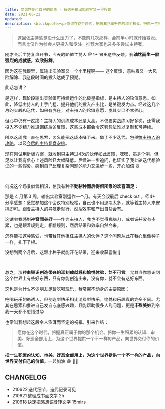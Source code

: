 ```yaml
---
title: 向世界交付自己的价值 · 有感于输出实验室又一里程碑
date: 2021-06-22
updated: 
description: <blockquote><p>愿你在这个时代，把握真正属于你的那个机会。把你一生积累的认知、审美、好恶全部用上，为这个世界提供一个不一样的产品，向世界交付你的价值。</p></blockquote><p>嘿嘿，最近又一次体会到这种美妙感受，而且终于把前几天语音转成文字的卡片整理成书面文字，欢喜😄</p>
---
```


> 这回做主持感觉没什么压力了，不像前几次那样，会前半小时就开始紧张。而且比仅作为参会人更投入和专注。推荐大家也来多多尝试主持哦。

刚才会后主持复盘环节，今天的轮值主持人 @4+  冒出这些反馈。我**油然而生一股强烈的成就感，欢欣鼓舞**。


因为这在我眼里，属输出实验室又一个小里程啊——
这个反馈，意味着又一大风险解除、我这段时间的投入达成了预期。

此话怎讲？

是这样，现阶段输出实验室可持续运作的北极星指标，是主持人的轮值意愿。如此，降低主持人的上手门槛、提升他们的投入产出比，是关键发力点。经过这几个月的实践和迭代，如果有我在，对主持人的轮值意愿，我其实已不太担心。

但心中仍有一疙瘩：主持人的训练成本还是太高。不仅要实战练习好多次，还需我投入不少精力推进训练后的反馈，这些成本都会令这套玩法难以复制和可持续。

所以这周我一直在思索，怎么能把这成本降下来。做了不少迭代，包括[给主持人的攻略](https://docs.qq.com/sheet/DVVd5eXNrVUlaTmh3?tab=ksm50z&_t=1622941945798)，以及[会后的主持复盘安排](https://docs.qq.com/sheet/DVVd5eXNrVUlaTmh3?tab=1xiwt9&_t=1622941945798)。

现在刚试用新版方案，就收到只主持过4次的伙伴如此反馈，嘿嘿，虽是个例，但足以让我有信心上述风险已大幅降低。后续进一步追问，也证实了我此轮迭代想验证的一些假设。感到自己处理复杂问题的能力又进步一些，开心加倍 😄

<br> 

何况这个场景似曾相识，使我有种**辛勤耕种而后得偿所愿的欢喜满足**：

那是 4 月第 3 周，输出实验室刚运作一个月。有天会议最后 check out ，@4+  分享感想：感觉参加这个会议特别轻松，自己也不用思考太多，就等着主持人来安排即可。跟着主持人的导航走就行，然后效率和产出自然会有。

这话令我感到**神奇而美好**——作为主持人，我也不觉得费脑力，或者说并没有多累，也是跟着规则走，相信规则，然后结果和效率自然会来。

怎样能把这种感受，也带给其他担任主持人的伙伴？这个问题从此在我心里像种子一样，扎下了根。

没想到两个月后，这颗小种子就能开花结果，迎来收获喜悦 🤩

<br> 

总之，那种**由智识创造带来的深刻成就感和愉悦体验，妙不可言**。尤其当你意识到这个世界上有些好东西，只有你能创造出来，没有你，就不会有这好东西。

这也是为什么不少朋友邀请吃喝玩乐，我常挪不动身的主要原因：

吃喝玩乐的确诱人，但创造型快乐相比消费型快乐，愉悦和乐趣真的完全不同。尤其在思索和推进自己发自心底感兴趣，且能帮助很多人的问题，更是**丰盈美妙**到令我一天都不想错过😋

也常叫我想起这段令人澎湃而坚定的祝福。引来作结：

> 愿你在这个时代，把握真正属于你的那个机会。把你一生积累的认知、审美、好恶全部用上，为这个世界提供一个不一样的产品，向世界交付你的价值。

**把一生积累的认知、审美、好恶全部用上，为这个世界提供一个不一样的产品，向世界交付自己的价值**。一起加油 😄 🙌🏻


## CHANGELOG 

- 210622 迭代细节，迭代记录可见 
- 210621 整理成书面文字 2h
- 210618 快速把感想语音转文字 15mins
